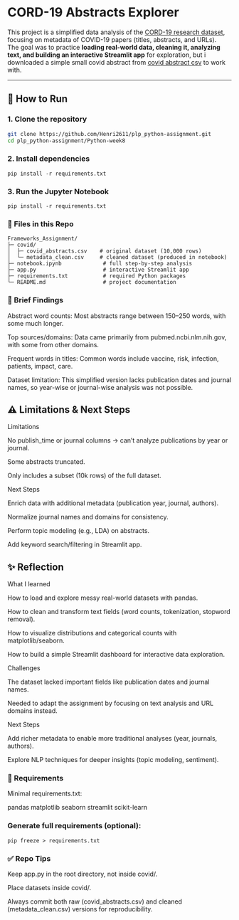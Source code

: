 # CORD-19 Abstracts Explorer

This project is a simplified data analysis of the [CORD-19 research dataset](https://www.kaggle.com/allen-institute-for-ai/CORD-19-research-challenge), focusing on metadata of COVID-19 papers (titles, abstracts, and URLs).  
The goal was to practice **loading real-world data, cleaning it, analyzing text, and building an interactive Streamlit app** for exploration, but i downloaded a simple small covid abstract  from [covid abstract csv](https://www.kaggle.com/datasets/anandhuh/covid-abstracts?select=covid_abstracts.csv)  to work with. 

---

## 🚀 How to Run

### 1. Clone the repository
```bash
git clone https://github.com/Henri2611/plp_python-assignment.git
cd plp_python-assignment/Python-week8
```

### 2. Install dependencies
```
pip install -r requirements.txt
 ```
### 3. Run the Jupyter Notebook
```
pip install -r requirements.txt

```
### 📂 Files in this Repo
```
Frameworks_Assignment/
├─ covid/
│  ├─ covid_abstracts.csv    # original dataset (10,000 rows)
│  └─ metadata_clean.csv     # cleaned dataset (produced in notebook)
├─ notebook.ipynb             # full step-by-step analysis
├─ app.py                     # interactive Streamlit app
├─ requirements.txt           # required Python packages
└─ README.md                  # project documentation

```

### 🔎 Brief Findings

Abstract word counts: Most abstracts range between 150–250 words, with some much longer.

Top sources/domains: Data came primarily from pubmed.ncbi.nlm.nih.gov, with some from other domains.

Frequent words in titles: Common words include vaccine, risk, infection, patients, impact, care.

Dataset limitation: This simplified version lacks publication dates and journal names, so year-wise or journal-wise analysis was not possible.

⚠️ Limitations & Next Steps
---

Limitations

No publish_time or journal columns → can’t analyze publications by year or journal.

Some abstracts truncated.

Only includes a subset (10k rows) of the full dataset.

Next Steps

Enrich data with additional metadata (publication year, journal, authors).

Normalize journal names and domains for consistency.

Perform topic modeling (e.g., LDA) on abstracts.

Add keyword search/filtering in Streamlit app.


✨ Reflection
---
What I learned

How to load and explore messy real-world datasets with pandas.

How to clean and transform text fields (word counts, tokenization, stopword removal).

How to visualize distributions and categorical counts with matplotlib/seaborn.

How to build a simple Streamlit dashboard for interactive data exploration.

Challenges

The dataset lacked important fields like publication dates and journal names.

Needed to adapt the assignment by focusing on text analysis and URL domains instead.

Next Steps

Add richer metadata to enable more traditional analyses (year, journals, authors).

Explore NLP techniques for deeper insights (topic modeling, sentiment).

### 📝 Requirements

Minimal requirements.txt:

pandas
matplotlib
seaborn
streamlit
scikit-learn

### Generate full requirements (optional):

```
pip freeze > requirements.txt
```
### ✅ Repo Tips

Keep app.py in the root directory, not inside covid/.

Place datasets inside covid/.

Always commit both raw (covid_abstracts.csv) and cleaned (metadata_clean.csv) versions for reproducibility.
